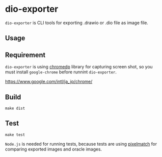 # dio-exporter

`dio-exporter` is CLI tools for exporting .drawio or .dio file as image file.

## Usage

## Requirement

`dio-exporter` is using [chromedp](https://github.com/chromedp/chromedp) library for capturing screen shot, so you must install `google-chrome` before runnint `dio-exporter`.

https://www.google.com/intl/ja_jp/chrome/

## Build
`make dist`

## Test

`make test`

`Node.js` is needed for running tests, because tests are using [pixelmatch](https://github.com/mapbox/pixelmatch) for comparing exported images and oracle images.